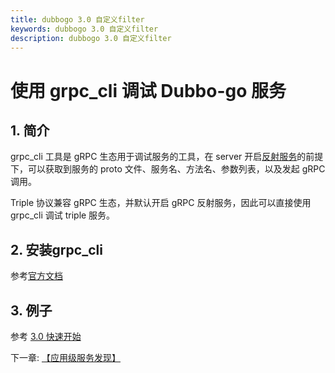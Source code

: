 ```yaml
---
title: dubbogo 3.0 自定义filter
keywords: dubbogo 3.0 自定义filter
description: dubbogo 3.0 自定义filter
---
```


# 使用 grpc_cli 调试 Dubbo-go 服务

## 1. 简介

grpc_cli 工具是 gRPC 生态用于调试服务的工具，在 server 开启[反射服务](https://github.com/grpc/grpc/blob/master/doc/server-reflection.md)的前提下，可以获取到服务的 proto 文件、服务名、方法名、参数列表，以及发起 gRPC 调用。

Triple 协议兼容 gRPC 生态，并默认开启 gRPC 反射服务，因此可以直接使用 grpc_cli 调试 triple 服务。

## 2. 安装grpc_cli

参考[官方文档](https://github.com/grpc/grpc/blob/master/doc/command_line_tool.md)

## 3. 例子

参考 [3.0 快速开始](https://dubbogo.github.io/zh-cn/docs/user/quickstart/3.0/quickstart_triple.html)

下一章: [【应用级服务发现】](./service-discovery.html)

